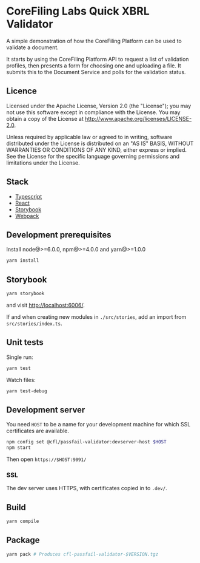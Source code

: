 # CoreFiling Labs Quick XBRL Validator

A simple demonstration of how the CoreFiling Platform can be used to validate a document.

It starts by using the CoreFiling Platform API to request a list of validation
profiles, then presents a form for choosing one and uploading a file. It submits this
to the Document Service and polls for the validation status.


## Licence

Licensed under the Apache License, Version 2.0 (the "License");
you may not use this software except in compliance with the License.
You may obtain a copy of the License at <http://www.apache.org/licenses/LICENSE-2.0>.

Unless required by applicable law or agreed to in writing, software
distributed under the License is distributed on an "AS IS" BASIS,
WITHOUT WARRANTIES OR CONDITIONS OF ANY KIND, either express or implied.
See the License for the specific language governing permissions and
limitations under the License.


## Stack

- [Typescript](https://github.com/Microsoft/TypeScript)
- [React](https://github.com/facebook/react)
- [Storybook](https://storybook.js.org)
- [Webpack](https://github.com/webpack/webpack)


## Development prerequisites

Install node@>=6.0.0, npm@>=4.0.0 and yarn@>=1.0.0

```bash
yarn install
```


## Storybook

```bash
yarn storybook
```

and visit <http://localhost:6006/>.

If and when creating new modules in `./src/stories`, add an import from `src/stories/index.ts`.


## Unit tests

Single run:

```bash
yarn test
```

Watch files:

```bash
yarn test-debug
```


## Development server

You need `HOST` to be a name for your development machine for which SSL certificates are available.

```bash
npm config set @cfl/passfail-validator:devserver-host $HOST
npm start
```

Then open `https://$HOST:9091/`

### SSL

The dev server uses HTTPS, with certificates copied in to `.dev/`.


## Build

```bash
yarn compile
```


## Package

```bash
yarn pack # Produces cfl-passfail-validator-$VERSION.tgz
```
